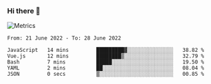 ### Hi there 👋

![Metrics](https://github.com/radoapx/radoapx/blob/main/github-metrics.svg)

<!--START_SECTION:waka-->

```text
From: 21 June 2022 - To: 28 June 2022

JavaScript   14 mins         █████████▓░░░░░░░░░░░░░░░   38.82 %
Vue.js       12 mins         ████████▒░░░░░░░░░░░░░░░░   32.79 %
Bash         7 mins          █████░░░░░░░░░░░░░░░░░░░░   19.50 %
YAML         2 mins          ██░░░░░░░░░░░░░░░░░░░░░░░   08.04 %
JSON         0 secs          ▒░░░░░░░░░░░░░░░░░░░░░░░░   00.85 %
```

<!--END_SECTION:waka-->

<!--
**radoapx/radoapx** is a ✨ _special_ ✨ repository because its `README.md` (this file) appears on your GitHub profile.

Here are some ideas to get you started:

- 🔭 I’m currently working on ...
- 🌱 I’m currently learning ...
- 👯 I’m looking to collaborate on ...
- 🤔 I’m looking for help with ...
- 💬 Ask me about ...
- 📫 How to reach me: ...
- 😄 Pronouns: ...
- ⚡ Fun fact: ...
-->
